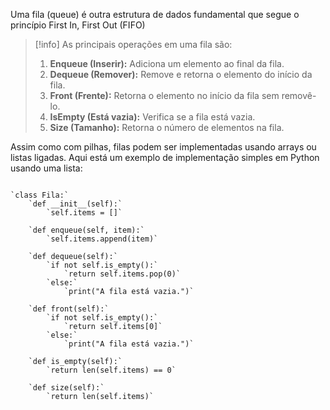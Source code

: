 

Uma fila (queue) é outra estrutura de dados fundamental que segue o princípio First In, First Out (FIFO)

> [!info]
> As principais operações em uma fila são:
> 
> 1. **Enqueue (Inserir):** Adiciona um elemento ao final da fila.
> 2. **Dequeue (Remover):** Remove e retorna o elemento do início da fila.
> 3. **Front (Frente):** Retorna o elemento no início da fila sem removê-lo.
> 4. **IsEmpty (Está vazia):** Verifica se a fila está vazia.
> 5. **Size (Tamanho):** Retorna o número de elementos na fila.

Assim como com pilhas, filas podem ser implementadas usando arrays ou listas ligadas. Aqui está um exemplo de implementação simples em Python usando uma lista:


```

`class Fila:`
    `def __init__(self):`
        `self.items = []`

    `def enqueue(self, item):`
        `self.items.append(item)`

    `def dequeue(self):`
        `if not self.is_empty():`
            `return self.items.pop(0)`
        `else:`
            `print("A fila está vazia.")`

    `def front(self):`
        `if not self.is_empty():`
            `return self.items[0]`
        `else:`
            `print("A fila está vazia.")`

    `def is_empty(self):`
        `return len(self.items) == 0`

    `def size(self):`
        `return len(self.items)`

```
